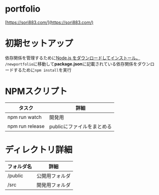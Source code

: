 # portfolio
[https://sori883.com/](https://sori883.com/)  

# 初期セットアップ
依存関係を管理するために[Node.js をダウンロードしてインストール。](https://nodejs.org/ja/)  
`/newportfolio`に移動して**package.json**に記載されている依存関係をダウンロードするために`npm install`を実行  

# NPMスクリプト
| タスク | 詳細 |
----|---- 
| npm run watch | 開発用 |
| npm run release | publicにファイルをまとめる |

# ディレクトリ詳細
| フォルダ名 | 詳細 |
----|---- 
| /public | 公開用フォルダ |
| /src | 開発用フォルダ |
